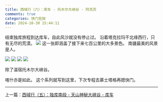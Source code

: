 ```yaml
---
title: 西域行（六）：库车 - 托木尔大峡谷 - 阿克苏
comments: true
categories: 快门狂按
date: 2024-10-30 15:44:11
---
```


结束独库旅程到达库车，自此风沙就没有停止过。
沿着塔克拉玛干北缘西行，只有无尽的荒漠。
![](https://i04.cc/r/f36b17878i0e8cbe137f8244b98977a8.jpeg)
这一张即涵盖了接下来七百公里的大多景色。
南疆最美的风景是人。

![](https://i04.cc/r/97fb2a50euea5e48bb6b16122eb4d6a1.jpeg)
![](https://i04.cc/r/7d6e7efe3s94d52c4d9788574a338142.jpeg)
![](https://i04.cc/r/DSC04872.jpeg)
![](https://i04.cc/r/084cb3480lbeb31e0716782f097b3fb1.jpeg)

除了温宿托木尔大峡谷。

喀什亦是如此。
这个系列就写到这里，下次专程去慕士塔格再摁快门。

---

上一篇：[西域行（五）：独库南段 - 天山神秘大峡谷 - 库车](https://gaoryrt.com/2024/10-11-journeytothewest4/)
